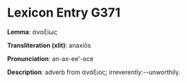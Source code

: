 # Lexicon Entry G371

**Lemma**: ἀναξίως

**Transliteration (xlit)**: anaxíōs

**Pronunciation**: an-ax-ee'-oce

**Description**:
adverb from ἀνάξιος; irreverently:--unworthily.
